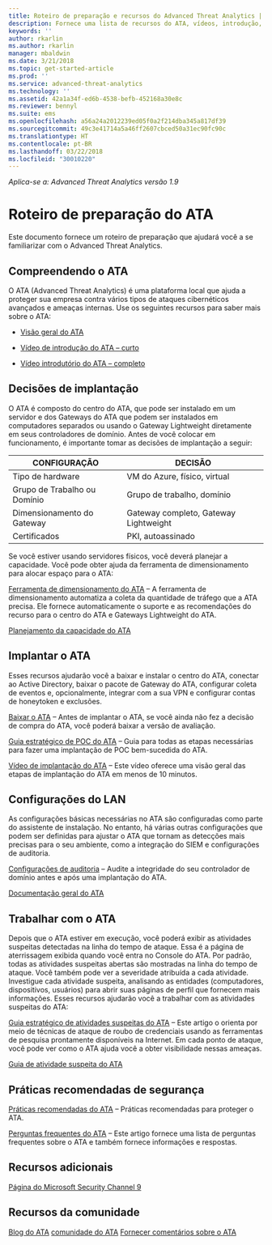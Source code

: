 ```yaml
---
title: Roteiro de preparação e recursos do Advanced Threat Analytics | Microsoft Docs
description: Fornece uma lista de recursos do ATA, vídeos, introdução, implantação e links do roteiro de preparação.
keywords: ''
author: rkarlin
ms.author: rkarlin
manager: mbaldwin
ms.date: 3/21/2018
ms.topic: get-started-article
ms.prod: ''
ms.service: advanced-threat-analytics
ms.technology: ''
ms.assetid: 42a1a34f-ed6b-4538-befb-452168a30e8c
ms.reviewer: bennyl
ms.suite: ems
ms.openlocfilehash: a56a24a2012239ed05f0a2f214dba345a817df39
ms.sourcegitcommit: 49c3e41714a5a46ff2607cbced50a31ec90fc90c
ms.translationtype: HT
ms.contentlocale: pt-BR
ms.lasthandoff: 03/22/2018
ms.locfileid: "30010220"
---
```

*Aplica-se a: Advanced Threat Analytics versão 1.9*

# <a name="ata-readiness-roadmap"></a>Roteiro de preparação do ATA 
Este documento fornece um roteiro de preparação que ajudará você a se familiarizar com o Advanced Threat Analytics.

## <a name="understanding-ata"></a>Compreendendo o ATA

O ATA (Advanced Threat Analytics) é uma plataforma local que ajuda a proteger sua empresa contra vários tipos de ataques cibernéticos avançados e ameaças internas. Use os seguintes recursos para saber mais sobre o ATA:

- [Visão geral do ATA](https://aka.ms/ATAOverview)

- [Vídeo de introdução do ATA – curto](https://aka.ms/ATAShort)

- [Vídeo introdutório do ATA – completo](https://aka.ms/ATAVideo) 


## <a name="deployment-decisions"></a>Decisões de implantação

O ATA é composto do centro do ATA, que pode ser instalado em um servidor e dos Gateways do ATA que podem ser instalados em computadores separados ou usando o Gateway Lightweight diretamente em seus controladores de domínio. Antes de você colocar em funcionamento, é importante tomar as decisões de implantação a seguir:

|CONFIGURAÇÃO|DECISÃO|
|----|----|
|Tipo de hardware|VM do Azure, físico, virtual|
|Grupo de Trabalho ou Domínio|Grupo de trabalho, domínio|
|Dimensionamento do Gateway|Gateway completo, Gateway Lightweight|
|Certificados|PKI, autoassinado|

Se você estiver usando servidores físicos, você deverá planejar a capacidade. Você pode obter ajuda da ferramenta de dimensionamento para alocar espaço para o ATA:

[Ferramenta de dimensionamento do ATA](http://aka.ms/atasizing) – A ferramenta de dimensionamento automatiza a coleta da quantidade de tráfego que a ATA precisa. Ele fornece automaticamente o suporte e as recomendações do recurso para o centro do ATA e Gateways Lightweight do ATA.

[Planejamento da capacidade do ATA](https://docs.microsoft.com/en-us/advanced-threat-analytics/ata-capacity-planning)

## <a name="deploy-ata"></a>Implantar o ATA

Esses recursos ajudarão você a baixar e instalar o centro do ATA, conectar ao Active Directory, baixar o pacote de Gateway do ATA, configurar coleta de eventos e, opcionalmente, integrar com a sua VPN e configurar contas de honeytoken e exclusões.

[Baixar o ATA](http://aka.ms/ataeval) – Antes de implantar o ATA, se você ainda não fez a decisão de compra do ATA, você poderá baixar a versão de avaliação. 

[Guia estratégico de POC do ATA](http://aka.ms/atapoc) – Guia para todas as etapas necessárias para fazer uma implantação de POC bem-sucedida do ATA.

[Vídeo de implantação do ATA](https://channel9.msdn.com/Shows/Microsoft-Security/Overview-of-ATA-Deployment-in-10-Minutes) – Este vídeo oferece uma visão geral das etapas de implantação do ATA em menos de 10 minutos.

## <a name="ata-settings"></a>Configurações do LAN

As configurações básicas necessárias no ATA são configuradas como parte do assistente de instalação. No entanto, há várias outras configurações que podem ser definidas para ajustar o ATA que tornam as detecções mais precisas para o seu ambiente, como a integração do SIEM e configurações de auditoria.

[Configurações de auditoria](https://aka.ms/ataauditingblog) – Audite a integridade do seu controlador de domínio antes e após uma implantação do ATA.

[Documentação geral do ATA](https://docs.microsoft.com/en-us/advanced-threat-analytics/)

## <a name="work-with-ata"></a>Trabalhar com o ATA

Depois que o ATA estiver em execução, você poderá exibir as atividades suspeitas detectadas na linha do tempo de ataque. Essa é a página de aterrissagem exibida quando você entra no Console do ATA. Por padrão, todas as atividades suspeitas abertas são mostradas na linha do tempo de ataque. Você também pode ver a severidade atribuída a cada atividade. Investigue cada atividade suspeita, analisando as entidades (computadores, dispositivos, usuários) para abrir suas páginas de perfil que fornecem mais informações. Esses recursos ajudarão você a trabalhar com as atividades suspeitas do ATA:

[Guia estratégico de atividades suspeitas do ATA](http://aka.ms/ataplaybook) – Este artigo o orienta por meio de técnicas de ataque de roubo de credenciais usando as ferramentas de pesquisa prontamente disponíveis na Internet. Em cada ponto de ataque, você pode ver como o ATA ajuda você a obter visibilidade nessas ameaças.

[Guia de atividade suspeita do ATA](http://aka.ms/atasaguide)



## <a name="security-best-practices"></a>Práticas recomendadas de segurança

[Práticas recomendadas do ATA](https://aka.ms/atasecbestpractices) – Práticas recomendadas para proteger o ATA.

[Perguntas frequentes do ATA](http://aka.ms/atafaq) – Este artigo fornece uma lista de perguntas frequentes sobre o ATA e também fornece informações e respostas.

## <a name="additional-resources"></a>Recursos adicionais

[Página do Microsoft Security Channel 9](https://channel9.msdn.com/Shows/Microsoft-Security/)

## <a name="community-resources"></a>Recursos da comunidade

[Blog do ATA](https://aka.ms/ATABlog)
[comunidade do ATA](https://aka.ms/ATACommunity)
[Fornecer comentários sobre o ATA](https://aka.ms/ATAUserVoice)
